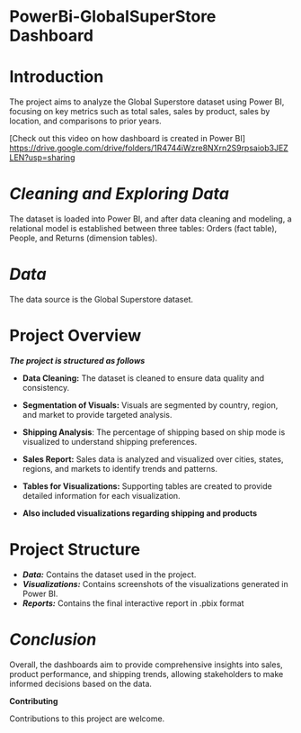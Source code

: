 # PowerBi-GlobalSuperStore Dashboard

# Introduction
The project aims to analyze the Global Superstore dataset using Power BI, focusing on key metrics such as total sales, sales by product, sales by location, and comparisons to prior years.

[Check out this video on how dashboard is created in Power BI]
https://drive.google.com/drive/folders/1R4744iWzre8NXrn2S9rpsaiob3JEZLEN?usp=sharing


# ***Cleaning and Exploring Data***
The dataset is loaded into Power BI, and after data cleaning and modeling, a relational model is established between three tables: Orders (fact table), People, and Returns (dimension tables).

# ***Data***
The data source is the Global Superstore dataset.

# Project Overview
***The project is structured as follows***

- **Data Cleaning:** The dataset is cleaned to ensure data quality and consistency.

- **Segmentation of Visuals:** Visuals are segmented by country, region, and market to provide targeted analysis.

- **Shipping Analysis**: The percentage of shipping based on ship mode is visualized to understand shipping preferences.

- **Sales Report:** Sales data is analyzed and visualized over cities, states, regions, and markets to identify trends and patterns.

- **Tables for Visualizations:** Supporting tables are created to provide detailed information for each visualization.

- **Also included visualizations regarding shipping and products**
# Project Structure

- ***Data:*** Contains the dataset used in the project.
- ***Visualizations:*** Contains screenshots of the visualizations generated in Power BI.
- ***Reports:*** Contains the final interactive report in .pbix format

# ***Conclusion***
Overall, the dashboards aim to provide comprehensive insights into sales, product performance, and shipping trends, allowing stakeholders to make informed decisions based on the data.

**Contributing**

Contributions to this project are welcome.

